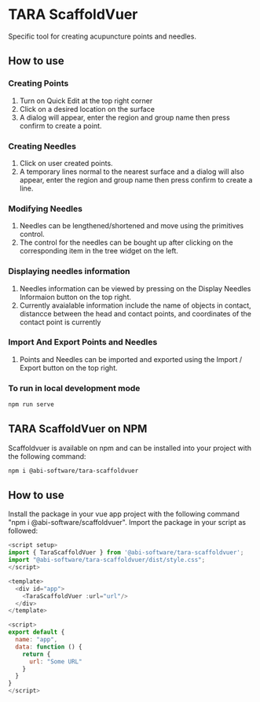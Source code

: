 # TARA ScaffoldVuer

Specific tool for creating acupuncture points and needles.

## How to use

### Creating Points

1. Turn on Quick Edit at the top right corner
2. Click on a desired location on the surface
3. A dialog will appear, enter the region and group name then press confirm to create a point.

### Creating Needles
1. Click on user created points.
2. A temporary lines normal to the nearest surface and a dialog will also appear, enter the region and group name then press confirm to create a line.

### Modifying Needles
1. Needles can be lengthened/shortened and move using the primitives control.
2. The control for the needles can be bought up after clicking on the corresponding item in the tree widget on the left.

### Displaying needles information
1. Needles information can be viewed by pressing on the Display Needles Informaion button on the top right.
2. Currently avaialable information include the name of objects in contact, distancce between the head and contact points, and coordinates of the contact point is currently 

### Import And Export Points and Needles
1. Points and Needles can be imported and exported using the Import / Export button on the top right. 

### To run in local development mode
```bash
npm run serve
```

## TARA ScaffoldVuer on NPM

Scaffoldvuer is available on npm and can be installed into your project with the following command:
```bash
npm i @abi-software/tara-scaffoldvuer
```

## How to use
Install the package in your vue app project with the following command "npm i @abi-software/scaffoldvuer".
Import the package in your script as followed:
```javascript
<script setup>
import { TaraScaffoldVuer } from '@abi-software/tara-scaffoldvuer';
import "@abi-software/tara-scaffoldvuer/dist/style.css";
</script>

<template>
  <div id="app">
    <TaraScaffoldVuer :url="url"/>
  </div>
</template>

<script>
export default {
  name: "app",
  data: function () {
    return {
      url: "Some URL"
    }
  }
}
</script>
```
